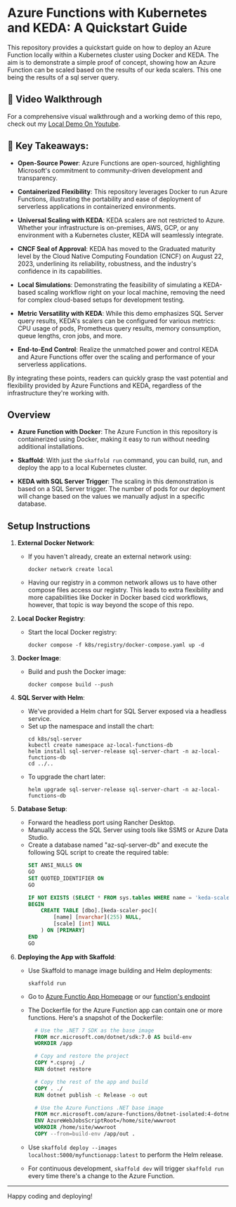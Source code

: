 # Azure Functions with Kubernetes and KEDA: A Quickstart Guide

This repository provides a quickstart guide on how to deploy an Azure Function locally within a Kubernetes cluster using Docker and KEDA. The aim is to demonstrate a simple proof of concept, showing how an Azure Function can be scaled based on the results of our keda scalers. This one being the results of a sql server query.

## 🎥 **Video Walkthrough**
For a comprehensive visual walkthrough and a working demo of this repo, check out my [Local Demo On Youtube](https://www.youtube.com/watch?v=ULrng1T31EY).

## 🚀 **Key Takeaways**:

- **Open-Source Power**: Azure Functions are open-sourced, highlighting Microsoft's commitment to community-driven development and transparency.

- **Containerized Flexibility**: This repository leverages Docker to run Azure Functions, illustrating the portability and ease of deployment of serverless applications in containerized environments.

- **Universal Scaling with KEDA**: KEDA scalers are not restricted to Azure. Whether your infrastructure is on-premises, AWS, GCP, or any environment with a Kubernetes cluster, KEDA will seamlessly integrate.

- **CNCF Seal of Approval**: KEDA has moved to the Graduated maturity level by the Cloud Native Computing Foundation (CNCF) on August 22, 2023, underlining its reliability, robustness, and the industry's confidence in its capabilities.

- **Local Simulations**: Demonstrating the feasibility of simulating a KEDA-based scaling workflow right on your local machine, removing the need for complex cloud-based setups for development testing.

- **Metric Versatility with KEDA**: While this demo emphasizes SQL Server query results, KEDA's scalers can be configured for various metrics: CPU usage of pods, Prometheus query results, memory consumption, queue lengths, cron jobs, and more.

- **End-to-End Control**: Realize the unmatched power and control KEDA and Azure Functions offer over the scaling and performance of your serverless applications.

By integrating these points, readers can quickly grasp the vast potential and flexibility provided by Azure Functions and KEDA, regardless of the infrastructure they're working with.

## Overview

- **Azure Function with Docker**: The Azure Function in this repository is containerized using Docker, making it easy to run without needing additional installations.
  
- **Skaffold**: With just the `skaffold run` command, you can build, run, and deploy the app to a local Kubernetes cluster.
  
- **KEDA with SQL Server Trigger**: The scaling in this demonstration is based on a SQL Server trigger. The number of pods for our deployment will change based on the values we manually adjust in a specific database.

## Setup Instructions

1. **External Docker Network**:
    - If you haven't already, create an external network using:
      ```
      docker network create local
      ```
    - Having our registry in a common network allows us to have other compose files access our registry. This leads to extra flexibility and more capabilities like Docker in Docker based cicd workflows, however, that topic is way beyond the scope of this repo.

2. **Local Docker Registry**:
    - Start the local Docker registry:
      ```
      docker compose -f k8s/registry/docker-compose.yaml up -d
      ```

3. **Docker Image**:
    - Build and push the Docker image:
      ```
      docker compose build --push
      ```

4. **SQL Server with Helm**:
    - We've provided a Helm chart for SQL Server exposed via a headless service.
    - Set up the namespace and install the chart:
      ```
      cd k8s/sql-server
      kubectl create namespace az-local-functions-db
      helm install sql-server-release sql-server-chart -n az-local-functions-db
      cd ../..
      ```
    - To upgrade the chart later:
      ```
      helm upgrade sql-server-release sql-server-chart -n az-local-functions-db
      ```

5. **Database Setup**:
    - Forward the headless port using Rancher Desktop.
    - Manually access the SQL Server using tools like SSMS or Azure Data Studio.
    - Create a database named "az-sql-server-db" and execute the following SQL script to create the required table:
      ```sql
      SET ANSI_NULLS ON
      GO
      SET QUOTED_IDENTIFIER ON
      GO
      
      IF NOT EXISTS (SELECT * FROM sys.tables WHERE name = 'keda-scaler-poc' AND schema_id = SCHEMA_ID('dbo'))
      BEGIN
          CREATE TABLE [dbo].[keda-scaler-poc](
              [name] [nvarchar](255) NULL,
              [scale] [int] NULL
          ) ON [PRIMARY]
      END
      GO

      ```

6. **Deploying the App with Skaffold**:
    - Use Skaffold to manage image building and Helm deployments:
      ```
      skaffold run
      ```
    
    - Go to [Azure Functio App Homepage](http://localhost:30002) or our [function's endpoint](http://localhost:30002/api/httptrigger1)

    - The Dockerfile for the Azure Function app can contain one or more functions. Here's a snapshot of the Dockerfile:
      ```Dockerfile
        # Use the .NET 7 SDK as the base image
        FROM mcr.microsoft.com/dotnet/sdk:7.0 AS build-env
        WORKDIR /app

        # Copy and restore the project
        COPY *.csproj ./
        RUN dotnet restore

        # Copy the rest of the app and build
        COPY . ./
        RUN dotnet publish -c Release -o out

        # Use the Azure Functions .NET base image
        FROM mcr.microsoft.com/azure-functions/dotnet-isolated:4-dotnet-isolated7.0-slim AS runtime
        ENV AzureWebJobsScriptRoot=/home/site/wwwroot
        WORKDIR /home/site/wwwroot
        COPY --from=build-env /app/out .
      ```
    - Use `skaffold deploy --images localhost:5000/myfunctionapp:latest` to perform the Helm release.
    - For continuous development, `skaffold dev` will trigger `skaffold run` every time there's a change to the Azure Function.

---

Happy coding and deploying!
